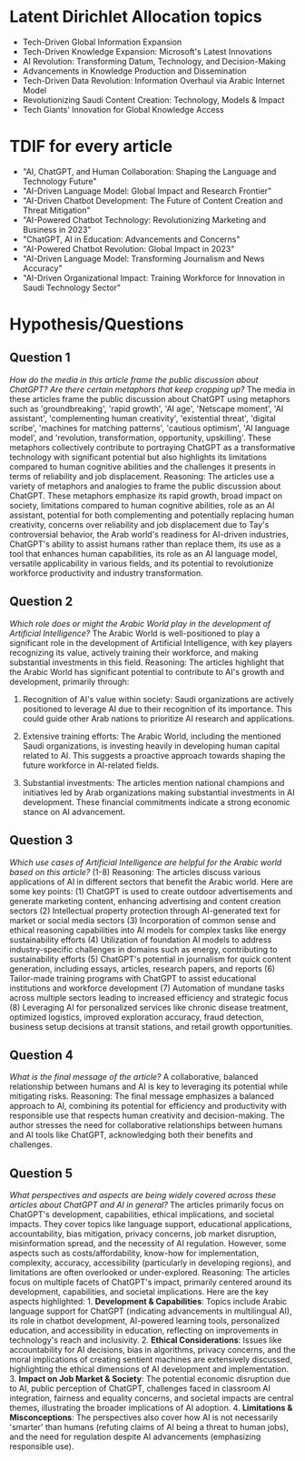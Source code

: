 # Latent Dirichlet Allocation topics
- Tech-Driven Global Information Expansion
- Tech-Driven Knowledge Expansion: Microsoft's Latest Innovations
- AI Revolution: Transforming Datum, Technology, and Decision-Making
- Advancements in Knowledge Production and Dissemination
- Tech-Driven Data Revolution: Information Overhaul via Arabic Internet Model
- Revolutionizing Saudi Content Creation: Technology, Models & Impact
- Tech Giants' Innovation for Global Knowledge Access

# TDIF for every article
- "AI, ChatGPT, and Human Collaboration: Shaping the Language and Technology Future"
- "AI-Driven Language Model: Global Impact and Research Frontier"
- "AI-Driven Chatbot Development: The Future of Content Creation and Threat Mitigation"
- "AI-Powered Chatbot Technology: Revolutionizing Marketing and Business in 2023"
- "ChatGPT, AI in Education: Advancements and Concerns"
- "AI-Powered Chatbot Revolution: Global Impact in 2023"
- "AI-Driven Language Model: Transforming Journalism and News Accuracy"
- "AI-Driven Organizational Impact: Training Workforce for Innovation in Saudi Technology Sector"

# Hypothesis/Questions
## Question 1
*How do the media in this article frame the public discussion about ChatGPT? Are there certain metaphors that keep cropping up?*
The media in these articles frame the public discussion about ChatGPT using metaphors such as 'groundbreaking', 'rapid growth', 'AI age', 'Netscape moment', 'AI assistant', 'complementing human creativity', 'existential threat', 'digital scribe', 'machines for matching patterns', 'cautious optimism', 'AI language model', and 'revolution, transformation, opportunity, upskilling'. These metaphors collectively contribute to portraying ChatGPT as a transformative technology with significant potential but also highlights its limitations compared to human cognitive abilities and the challenges it presents in terms of reliability and job displacement.
Reasoning: The articles use a variety of metaphors and analogies to frame the public discussion about ChatGPT. These metaphors emphasize its rapid growth, broad impact on society, limitations compared to human cognitive abilities, role as an AI assistant, potential for both complementing and potentially replacing human creativity, concerns over reliability and job displacement due to Tay's controversial behavior, the Arab world's readiness for AI-driven industries, ChatGPT's ability to assist humans rather than replace them, its use as a tool that enhances human capabilities, its role as an AI language model, versatile applicability in various fields, and its potential to revolutionize workforce productivity and industry transformation.

## Question 2
*Which role does or might the Arabic World play in the development of Artificial Intelligence?*
The Arabic World is well-positioned to play a significant role in the development of Artificial Intelligence, with key players recognizing its value, actively training their workforce, and making substantial investments in this field.
Reasoning: The articles highlight that the Arabic World has significant potential to contribute to AI's growth and development, primarily through: 

1. Recognition of AI's value within society: Saudi organizations are actively positioned to leverage AI due to their recognition of its importance. This could guide other Arab nations to prioritize AI research and applications.

2. Extensive training efforts: The Arabic World, including the mentioned Saudi organizations, is investing heavily in developing human capital related to AI. This suggests a proactive approach towards shaping the future workforce in AI-related fields.

3. Substantial investments: The articles mention national champions and initiatives led by Arab organizations making substantial investments in AI development. These financial commitments indicate a strong economic stance on AI advancement.

## Question 3
*Which use cases of Artificial Intelligence are helpful for the Arabic world based on this article?*
(1-8)
Reasoning: The articles discuss various applications of AI in different sectors that benefit the Arabic world. Here are some key points: (1) ChatGPT is used to create outdoor advertisements and generate marketing content, enhancing advertising and content creation sectors (2) Intellectual property protection through AI-generated text for market or social media sectors (3) Incorporation of common sense and ethical reasoning capabilities into AI models for complex tasks like energy sustainability efforts (4) Utilization of foundation AI models to address industry-specific challenges in domains such as energy, contributing to sustainability efforts (5) ChatGPT's potential in journalism for quick content generation, including essays, articles, research papers, and reports (6) Tailor-made training programs with ChatGPT to assist educational institutions and workforce development (7) Automation of mundane tasks across multiple sectors leading to increased efficiency and strategic focus (8) Leveraging AI for personalized services like chronic disease treatment, optimized logistics, improved exploration accuracy, fraud detection, business setup decisions at transit stations, and retail growth opportunities.

## Question 4
*What is the final message of the article?*
A collaborative, balanced relationship between humans and AI is key to leveraging its potential while mitigating risks.
Reasoning: The final message emphasizes a balanced approach to AI, combining its potential for efficiency and productivity with responsible use that respects human creativity and decision-making. The author stresses the need for collaborative relationships between humans and AI tools like ChatGPT, acknowledging both their benefits and challenges.

## Question 5
*What perspectives and aspects are being widely covered across these articles about ChatGPT and AI in general?*
The articles primarily focus on ChatGPT's development, capabilities, ethical implications, and societal impacts. They cover topics like language support, educational applications, accountability, bias mitigation, privacy concerns, job market disruption, misinformation spread, and the necessity of AI regulation. However, some aspects such as costs/affordability, know-how for implementation, complexity, accuracy, accessibility (particularly in developing regions), and limitations are often overlooked or under-explored.
Reasoning: The articles focus on multiple facets of ChatGPT's impact, primarily centered around its development, capabilities, and societal implications. Here are the key aspects highlighted: 1. **Development & Capabilities**: Topics include Arabic language support for ChatGPT (indicating advancements in multilingual AI), its role in chatbot development, AI-powered learning tools, personalized education, and accessibility in education, reflecting on improvements in technology's reach and inclusivity. 2. **Ethical Considerations**: Issues like accountability for AI decisions, bias in algorithms, privacy concerns, and the moral implications of creating sentient machines are extensively discussed, highlighting the ethical dimensions of AI development and implementation. 3. **Impact on Job Market & Society**: The potential economic disruption due to AI, public perception of ChatGPT, challenges faced in classroom AI integration, fairness and equality concerns, and societal impacts are central themes, illustrating the broader implications of AI adoption. 4. **Limitations & Misconceptions**: The perspectives also cover how AI is not necessarily 'smarter' than humans (refuting claims of AI being a threat to human jobs), and the need for regulation despite AI advancements (emphasizing responsible use).

